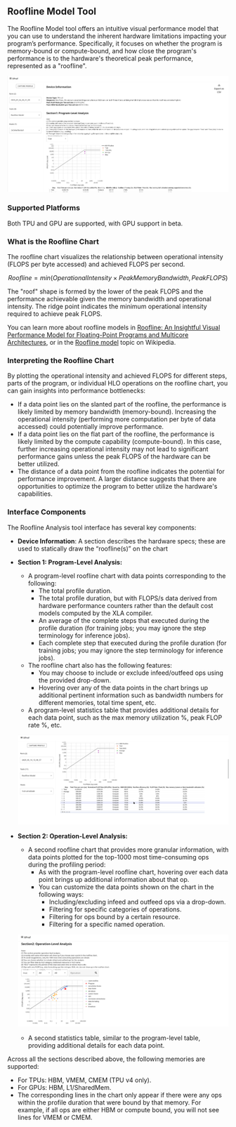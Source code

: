 ## Roofline Model Tool

The Roofline Model tool offers an intuitive visual performance model that you
can use to understand the inherent hardware limitations impacting your program’s
performance. Specifically, it focuses on whether the program is memory-bound or
compute-bound, and how close the program's performance is to the hardware's
theoretical peak performance, represented as a "roofline".

![Roofline Analysis tool](images/roofline_1.png)

### Supported Platforms

Both TPU and GPU are supported, with GPU support in beta.

### What is the Roofline Chart

The roofline chart visualizes the relationship between operational intensity
(FLOPS per byte accessed) and achieved FLOPS per second.

$$
Roofline = min(Operational Intensity \times Peak Memory Bandwidth, Peak FLOPS)
$$

The "roof" shape is formed by the lower of the peak FLOPS and the performance
achievable given the memory bandwidth and operational intensity. The ridge point
indicates the minimum operational intensity required to achieve peak FLOPS.

You can learn more about roofline models in [Roofline: An Insightful Visual
Performance Model for Floating-Point Programs and Multicore
Architectures](https://users.cs.duke.edu/%7Elkw34/papers/roofline-cacm2008.pdf),
or in the [Roofline model](https://en.wikipedia.org/wiki/Roofline_model) topic
on Wikipedia.

### Interpreting the Roofline Chart

By plotting the operational intensity and achieved FLOPS for different steps,
parts of the program, or individual HLO operations on the roofline chart, you
can gain insights into performance bottlenecks:

*   If a data point lies on the slanted part of the roofline, the performance is
    likely limited by memory bandwidth (memory-bound). Increasing the
    operational intensity (performing more computation per byte of data
    accessed) could potentially improve performance.
*   If a data point lies on the flat part of the roofline, the performance is
    likely limited by the compute capability (compute-bound). In this case,
    further increasing operational intensity may not lead to significant
    performance gains unless the peak FLOPS of the hardware can be better
    utilized.
*   The distance of a data point from the roofline indicates the potential for
    performance improvement. A larger distance suggests that there are
    opportunities to optimize the program to better utilize the hardware's
    capabilities.

### Interface Components

The Roofline Analysis tool interface has several key components:

*   **Device Information**: A section describes the hardware specs; these are
    used to statically draw the “roofline(s)” on the chart
*   **Section 1: Program-Level Analysis:**
    * A program-level roofline chart with data points corresponding to the
      following:
        *   The total profile duration.
        *   The total profile duration, but with FLOPS/s data derived from
            hardware performance counters rather than the default cost models
            computed by the XLA compiler.
        *   An average of the complete steps that executed during the profile
            duration (for training jobs; you may ignore the step terminology for
            inference jobs).
        *   Each complete step that executed during the profile duration (for
            training jobs; you may ignore the step terminology for inference
            jobs).
    *   The roofline chart also has the following features:
        *   You may choose to include or exclude infeed/outfeed ops using the
            provided drop-down.
        *   Hovering over any of the data points in the chart brings up
            additional pertinent information such as bandwidth numbers for
            different memories, total time spent, etc.
    *   A program-level statistics table that provides additional details for
        each data point, such as the max memory utilization %, peak FLOP rate %, etc.

    ![Roofline Analysis table](images/roofline_3.png)

*   **Section 2: Operation-Level Analysis:**
    * A second roofline chart that provides more granular information, with data
      points plotted for the top-1000 most time-consuming ops during the
      profiling period:
        *   As with the program-level roofline chart, hovering over each data point
            brings up additional information about that op.
        *   You can customize the data points shown on the chart in the following
            ways:
            *   Including/excluding infeed and outfeed ops via a drop-down.
            *   Filtering for specific categories of operations.
            *   Filtering for ops bound by a certain resource.
            *   Filtering for a specific named operation.

    ![Roofline Operation-level analysis chart](images/roofline_2.png)

    *   A second statistics table, similar to the program-level table, providing
        additional details for each data point.

Across all the sections described above, the following memories are supported:

*   For TPUs: HBM, VMEM, CMEM (TPU v4 only).
*   For GPUs: HBM, L1/SharedMem.
*   The corresponding lines in the chart only appear if there were any ops
    within the profile duration that were bound by that memory. For example, if
    all ops are either HBM or compute bound, you will not see lines for VMEM or
    CMEM.
